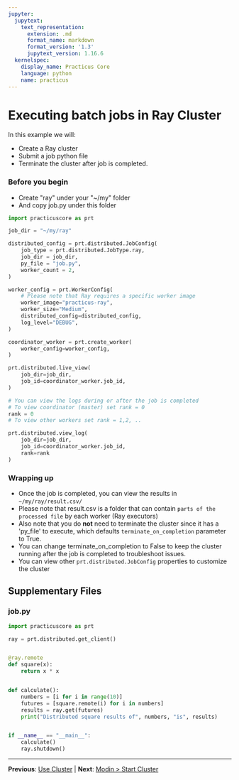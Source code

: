 ```yaml
---
jupyter:
  jupytext:
    text_representation:
      extension: .md
      format_name: markdown
      format_version: '1.3'
      jupytext_version: 1.16.6
  kernelspec:
    display_name: Practicus Core
    language: python
    name: practicus
---
```


# Executing batch jobs in Ray Cluster

In this example we will:
- Create a Ray cluster
- Submit a job python file
- Terminate the cluster after job is completed.

### Before you begin
- Create "ray" under your "~/my" folder
- And copy job.py under this folder

```python
import practicuscore as prt

job_dir = "~/my/ray"

distributed_config = prt.distributed.JobConfig(
    job_type = prt.distributed.JobType.ray,
    job_dir = job_dir,
    py_file = "job.py",
    worker_count = 2,
)

worker_config = prt.WorkerConfig(
    # Please note that Ray requires a specific worker image
    worker_image="practicus-ray",
    worker_size="Medium",
    distributed_config=distributed_config,
    log_level="DEBUG",
)

coordinator_worker = prt.create_worker(
    worker_config=worker_config,
)
```

```python
prt.distributed.live_view(
    job_dir=job_dir,
    job_id=coordinator_worker.job_id,
)
```

```python
# You can view the logs during or after the job is completed
# To view coordinator (master) set rank = 0
rank = 0
# To view other workers set rank = 1,2, ..

prt.distributed.view_log(
    job_dir=job_dir,
    job_id=coordinator_worker.job_id,
    rank=rank
)
```

### Wrapping up
- Once the job is completed, you can view the results in `~/my/ray/result.csv/`
- Please note that result.csv is a folder that can contain `parts of the processed file` by each worker (Ray executors)
- Also note that you do **not** need to terminate the cluster since it has a 'py_file' to execute, which defaults `terminate_on_completion` parameter to True.
- You can change terminate_on_completion to False to keep the cluster running after the job is completed to troubleshoot issues.
- You can view other `prt.distributed.JobConfig` properties to customize the cluster


## Supplementary Files

### job.py
```python
import practicuscore as prt

ray = prt.distributed.get_client()


@ray.remote
def square(x):
    return x * x


def calculate():
    numbers = [i for i in range(10)]
    futures = [square.remote(i) for i in numbers]
    results = ray.get(futures)
    print("Distributed square results of", numbers, "is", results)


if __name__ == "__main__":
    calculate()
    ray.shutdown()

```


---

**Previous**: [Use Cluster](../interactive/use-cluster.md) | **Next**: [Modin > Start Cluster](../modin/start-cluster.md)
